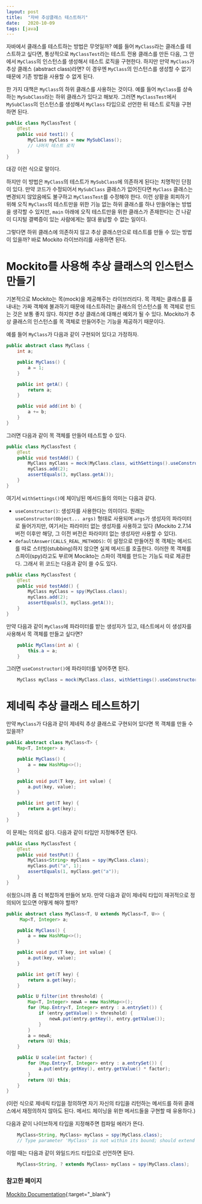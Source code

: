 ```yaml
---
layout: post
title:  "자바 추상클래스 테스트하기"
date:   2020-10-09
tags: [java]
---
```

자바에서 클래스를 테스트하는 방법은 무엇일까? 예를 들어 `MyClass`라는 클래스를 테스트하고 싶다면, 통상적으로 `MyClassTest`라는 테스트 전용 클래스를 만든 다음, 그 안에서 `MyClass`의 인스턴스를 생성해서 테스트 로직을 구현한다. 하지만 만약 `MyClass`가 추상 클래스 (abstract class)라면? 이 경우엔 `MyClass`의 인스턴스를 생성할 수 없기 때문에 기존 방법을 사용할 수 없게 된다. 

한 가지 대책은 `MyClass`의 하위 클래스를 사용하는 것이다. 예를 들어 `MyClass`를 상속하는 `MySubClass`라는 하위 클래스가 있다고 해보자. 그러면 `MyClassTest`에서 `MySubClass`의 인스턴스를 생성해서 `MyClass` 타입으로 선언한 뒤 테스트 로직을 구현하면 된다.
```java
public class MyClassTest {
    @Test
    public void test1() {
        MyClass myClass = new MySubClass();
        // 나머지 테스트 로직
    }
}
```
대강 이런 식으로 말이다.

하지만 이 방법은 `MyClass`의 테스트가 `MySubClass`에 의존하게 된다는 치명적인 단점이 있다. 만약 코드가 수정되어서 `MySubClass` 클래스가 없어진다면 `MyClass` 클래스는 변경되지 않았음에도 불구하고 `MyClassTest`를 수정해야 한다. 이런 상황을 회피하기 위해 오직 `MyClass`의 테스트만을 위한 기능 없는 하위 클래스를 하나 만들어놓는 방법을 생각할 수 있지만, `main` 아래에 오직 테스트만을 위한 클래스가 존재한다는 건 나같이 디지털 결벽증이 있는 사람에게는 절대 용납할 수 없는 일이다.

그렇다면 하위 클래스에 의존하지 않고 추상 클래스만으로 테스트를 만들 수 있는 방법이 있을까? 바로 Mockito 라이브러리를 사용하면 된다.

# Mockito를 사용해 추상 클래스의 인스턴스 만들기
기본적으로 Mockito는 목(mock)을 제공해주는 라이브러리다. 목 객체는 클래스를 흉내내는 가짜 객체에 불과하기 때문에 테스트하려는 클래스의 인스턴스를 목 객체로 만드는 것은 보통 좋지 않다. 하지만 추상 클래스에 대해선 예외가 될 수 있다. Mockito가 추상 클래스의 인스턴스를 목 객체로 만들어주는 기능을 제공하기 때문이다. 

예를 들어 `MyClass`가 다음과 같이 구현되어 있다고 가정하자.
```java
public abstract class MyClass {
    int a;

    public MyClass() {
        a = 1;
    }

    public int getA() {
        return a;
    }

    public void add(int b) {
        a += b;
    }
}
```

그러면 다음과 같이 목 객체를 만들어 테스트할 수 있다.
```java
public class MyClassTest {
    @Test
    public void testAdd() {
        MyClass myClass = mock(MyClass.class, withSettings().useConstructor().defaultAnswer(CALLS_REAL_METHODS));
        myClass.add(2);
        assertEquals(3, myClass.getA());
    }
}
```
여기서 `withSettings()`에 체이닝된 메서드들의 의미는 다음과 같다.
- `useConstructor()`: 생성자를 사용한다는 의미이다. 원래는 `useConstructor(Object... args)` 형태로 사용되며 `args`가 생성자의 파라미터로 들어가지만, 여기서는 파라미터 없는 생성자를 사용하고 있다 (Mockito 2.7.14 버전 이후만 해당, 그 이전 버전은 파라미터 없는 생성자만 사용할 수 있다).
- `defaultAnswer(CALLS_REAL_METHODS)`: 이 설정으로 만들어진 목 객체는 메서드를 따로 스터빙(stubbing)하지 않으면 실제 메서드를 호출한다. 이러한 목 객체를 스파이(spy)라고도 부르며 Mocikto는 스파이 객체를 만드는 기능도 따로 제공한다. 그래서 위 코드는 다음과 같이 쓸 수도 있다.
```java
public class MyClassTest {
    @Test
    public void testAdd() {
        MyClass myClass = spy(MyClass.class);
        myClass.add(2);
        assertEquals(3, myClass.getA());
    }
}
```

만약 다음과 같이 `MyClass`에 파라미터를 받는 생성자가 있고, 테스트에서 이 생성자를 사용해서 목 객체를 만들고 싶다면?
```java
    public MyClass(int a) {
        this.a = a;
    }
```
그러면 `useConstructor()`에 파라미터를 넣어주면 된다.
```java
    MyClass myClass = mock(MyClass.class, withSettings().useConstructor(1).defaultAnswer(CALLS_REAL_METHODS));
```
# 제네릭 추상 클래스 테스트하기
만약 `MyClass`가 다음과 같이 제네릭 추상 클래스로 구현되어 있다면 목 객체를 만들 수 있을까?
```java
public abstract class MyClass<T> {
    Map<T, Integer> a;

    public MyClass() {
        a = new HashMap<>();
    }

    public void put(T key, int value) {
        a.put(key, value);
    }

    public int get(T key) {
        return a.get(key);
    }
} 
```
이 문제는 의의로 쉽다. 다음과 같이 타입만 지정해주면 된다.
```java
public class MyClassTest {
    @Test
    public void testPut() {
        MyClass<String> myClass = spy(MyClass.class);
        myClass.put("a", 1);
        assertEquals(1, myClass.get("a"));
    }
}
```

쉬웠으니까 좀 더 복잡하게 만들어 보자. 만약 다음과 같이 제네릭 타입이 재귀적으로 정의되어 있으면 어떻게 해야 할까?
```java
public abstract class MyClass<T, U extends MyClass<T, U>> {
     Map<T, Integer> a;

    public MyClass() {
        a = new HashMap<>();
    }

    public void put(T key, int value) {
        a.put(key, value);
    }

    public int get(T key) {
        return a.get(key);
    } 

    public U filter(int threshold) {
        Map<T, Integer> newA = new HashMap<>();
        for (Map.Entry<T, Integer> entry : a.entrySet()) {
            if (entry.getValue() > threshold) {
                newA.put(entry.getKey(), entry.getValue());
            }
        }
        a = newA;
        return (U) this;
    }

    public U scale(int factor) {
        for (Map.Entry<T, Integer> entry : a.entrySet()) {
            a.put(entry.getKey(), entry.getValue() * factor);
        }
        return (U) this;
    }
}
```
(이런 식으로 제네릭 타입을 정의하면 자기 자신의 타입을 리턴하는 메서드를 하위 클래스에서 재정의하지 않아도 된다. 메서드 체이닝을 위한 메서드들을 구현할 때 유용하다.)

다음과 같이 나이브하게 타입을 지정해주면 컴파일 에러가 뜬다.
```java
    MyClass<String, MyClass> myClass = spy(MyClass.class);
    // Type parameter 'MyClass' is not within its bound; should extend 'MyClass<java.lang.Integer,MyClass>'
```
이럴 때는 다음과 같이 와일드카드 타입으로 선언하면 된다.
```java
    MyClass<String, ? extends MyClass> myClass = spy(MyClass.class);
```

### 참고한 페이지
[Mockito Documentation](https://javadoc.io/doc/org.mockito/mockito-core/latest/org/mockito/Mockito.html){:target="_blank"}